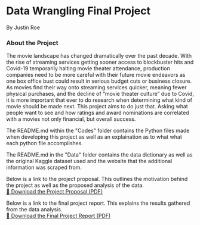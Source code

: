 # Data Wrangling Final Project

By Justin Roe

### About the Project

The movie landscape has changed dramatically over the past decade. With the rise of streaming services getting sooner access to blockbuster hits and Covid-19 temporarily halting movie theater attendance, production companies need to be more careful with their future movie endeavors as one box office bust could result in serious budget cuts or business closure. As movies find their way onto streaming services quicker, meaning fewer physical purchases, and the decline of “movie theater culture” due to Covid, it is more important that ever to do research when determining what kind of movie should be made next. This project aims to do just that. Asking what people want to see and how ratings and award nominations are correlated with a movies not only financial, but overall success.

The README.md within the "Codes" folder contains the Python files made when developing this project as well as an explaination as to what what each python file accomplishes.

The README.md in the "Data" folder contains the data dictionary as well as the original Kaggle dataset used and the website that the additional information was scraped from.

Below is a link to the project proposal. This outlines the motivation behind the project as well as the proposed analysis of the data.  
[📄 Download the Project Proposal (PDF)](https://github.com/user-attachments/files/20030963/Project.Proposal.Data.Wrangling.pdf)

Below is a link to the final project report. This explains the results gathered from the data analysis.  
[📄 Download the Final Project Report (PDF)](https://github.com/user-attachments/files/20137159/Data.Wrangling.Final.Project.Report.pdf)



